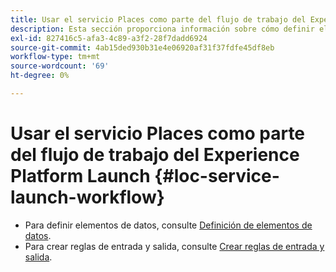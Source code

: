 ```yaml
---
title: Usar el servicio Places como parte del flujo de trabajo del Experience Platform Launch
description: Esta sección proporciona información sobre cómo definir elementos de datos y crear reglas de entrada y salida en Experience Platform Launch que se pueden utilizar con el servicio Places.
exl-id: 827416c5-afa3-4c89-a3f2-28f7dadd6924
source-git-commit: 4ab15ded930b31e4e06920af31f37fdfe45df8eb
workflow-type: tm+mt
source-wordcount: '69'
ht-degree: 0%

---
```


# Usar el servicio Places como parte del flujo de trabajo del Experience Platform Launch {#loc-service-launch-workflow}

* Para definir elementos de datos, consulte [Definición de elementos de datos](/help/use-places-launch-workflow/define-data-elements.md).
* Para crear reglas de entrada y salida, consulte [Crear reglas de entrada y salida](/help/use-places-launch-workflow/create-rule-places-property.md).
